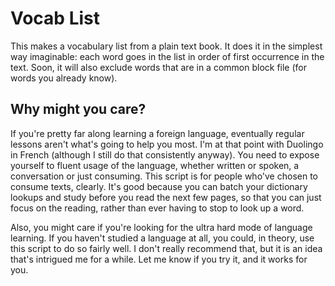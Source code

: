 Vocab List
==========

This makes a vocabulary list from a plain text book. It does it in the simplest way imaginable: each word goes in the list in order of first occurrence in the text. Soon, it will also exclude words that are in a common block file (for words you already know).

## Why might you care?

If you're pretty far along learning a foreign language, eventually regular lessons aren't what's going to help you most. I'm at that point with Duolingo in French (although I still do that consistently anyway). You need to expose yourself to fluent usage of the language, whether written or spoken, a conversation or just consuming. This script is for people who've chosen to consume texts, clearly. It's good because you can batch your dictionary lookups and study before you read the next few pages, so that you can just focus on the reading, rather than ever having to stop to look up a word.

Also, you might care if you're looking for the ultra hard mode of language learning. If you haven't studied a language at all, you could, in theory, use this script to do so fairly well. I don't really recommend that, but it is an idea that's intrigued me for a while. Let me know if you try it, and it works for you.